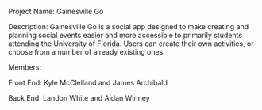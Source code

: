 Project Name: Gainesville Go

Description: Gainesville Go is a social app designed to make creating and planning social events easier and more accessible to primarily students attending the University of Florida. Users can create their own activities, or choose from a number of already existing ones. 

Members:

Front End:
Kyle McClelland and James Archibald
            
Back End:
Landon White and Aidan Winney
